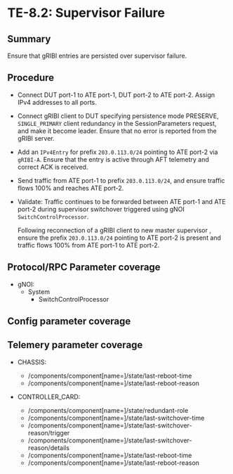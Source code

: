 # TE-8.2: Supervisor Failure

## Summary

Ensure that gRIBI entries are persisted over supervisor failure.

## Procedure

*   Connect DUT port-1 to ATE port-1, DUT port-2 to ATE port-2. Assign IPv4
    addresses to all ports.

*   Connect gRIBI client to DUT specifying persistence mode PRESERVE,
    `SINGLE_PRIMARY` client redundancy in the SessionParameters request, and
    make it become leader. Ensure that no error is reported from the gRIBI
    server.

*   Add an `IPv4Entry` for prefix `203.0.113.0/24` pointing to ATE port-2 via
    `gRIBI-A`. Ensure that the entry is active through AFT telemetry and correct
    ACK is received.

*   Send traffic from ATE port-1 to prefix `203.0.113.0/24`, and ensure traffic
    flows 100% and reaches ATE port-2.

*   Validate: Traffic continues to be forwarded between ATE port-1 and ATE
    port-2 during supervisor switchover triggered using gNOI
    `SwitchControlProcessor`.

    Following reconnection of a gRIBI client to new master supervisor , ensure
    the prefix `203.0.113.0/24` pointing to ATE port-2 is present and traffic
    flows 100% from ATE port-1 to ATE port-2.

## Protocol/RPC Parameter coverage

*   gNOI:
    *   System
        *   SwitchControlProcessor

## Config parameter coverage

## Telemery parameter coverage

*   CHASSIS:

    *   /components/component[name=<chassis>]/state/last-reboot-time
    *   /components/component[name=<chassis>]/state/last-reboot-reason

*   CONTROLLER_CARD:

    *   /components/component[name=<supervisor>]/state/redundant-role
    *   /components/component[name=<supervisor>]/state/last-switchover-time
    *   /components/component[name=<supervisor>]/state/last-switchover-reason/trigger
    *   /components/component[name=<supervisor>]/state/last-switchover-reason/details
    *   /components/component[name=<supervisor>]/state/last-reboot-time
    *   /components/component[name=<supervisor>]/state/last-reboot-reason
